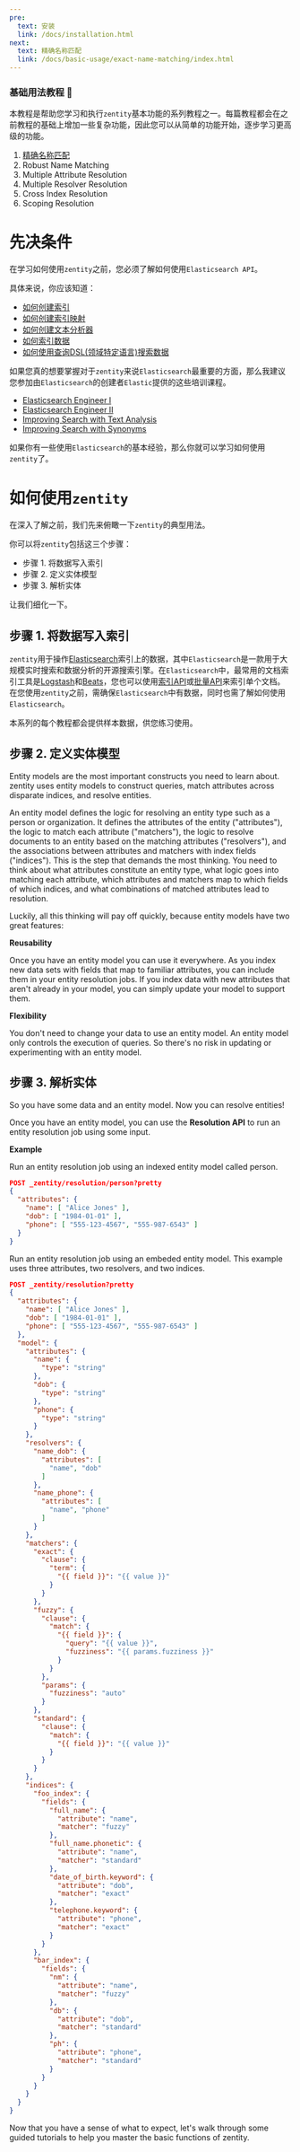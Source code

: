 ```yaml
---
pre:
  text: 安装
  link: /docs/installation.html
next:
  text: 精确名称匹配
  link: /docs/basic-usage/exact-name-matching/index.html
---
```


### 基础用法教程 📖
本教程是帮助您学习和执行`zentity`基本功能的系列教程之一。每篇教程都会在之前教程的基础上增加一些复杂功能，因此您可以从简单的功能开始，逐步学习更高级的功能。
1. [精确名称匹配](./exact-name-matching/index.html)
2. Robust Name Matching
3. Multiple Attribute Resolution
4. Multiple Resolver Resolution
5. Cross Index Resolution
6. Scoping Resolution

# 先决条件
在学习如何使用`zentity`之前，您必须了解如何使用`Elasticsearch API`。

具体来说，你应该知道：
- [如何创建索引](https://www.elastic.co/guide/en/elasticsearch/reference/current/indices-create-index.html)
- [如何创建索引映射](https://www.elastic.co/guide/en/elasticsearch/reference/current/mapping.html)
- [如何创建文本分析器](https://www.elastic.co/guide/en/elasticsearch/reference/current/analysis.html)
- [如何索引数据](https://www.elastic.co/guide/en/elasticsearch/reference/current/docs-index_.html)
- [如何使用查询DSL(领域特定语言)搜索数据](https://www.elastic.co/guide/en/elasticsearch/reference/current/query-dsl.html)

如果您真的想要掌握对于`zentity`来说`Elasticsearch`最重要的方面，那么我建议您参加由`Elasticsearch`的创建者`Elastic`提供的这些培训课程。

- [Elasticsearch Engineer I](https://www.elastic.co/training/elasticsearch-engineer-1)
- [Elasticsearch Engineer II](https://www.elastic.co/training/elasticsearch-engineer-2)
- [Improving Search with Text Analysis](https://www.elastic.co/training/specializations/elasticsearch-advanced-search/improving-search-with-text-analysis)
- [Improving Search with Synonyms](https://www.elastic.co/training/specializations/elasticsearch-advanced-search/improving-search-with-synonyms)

如果你有一些使用`Elasticsearch`的基本经验，那么你就可以学习如何使用`zentity`了。

# 如何使用`zentity`
在深入了解之前，我们先来俯瞰一下`zentity`的典型用法。

你可以将`zentity`包括这三个步骤：

- 步骤 1. 将数据写入索引
- 步骤 2. 定义实体模型
- 步骤 3. 解析实体

让我们细化一下。

## 步骤 1. 将数据写入索引
`zentity`用于操作[Elasticsearch](https://www.elastic.co/products/elasticsearch)索引上的数据，其中`Elasticsearch`是一款用于大规模实时搜索和数据分析的开源搜索引擎。在`Elasticsearch`中，最常用的文档索引工具是[Logstash](https://www.elastic.co/guide/en/logstash/current/introduction.html)和[Beats](https://www.elastic.co/guide/en/beats/libbeat/current/beats-reference.html)，您也可以使用[索引API](https://www.elastic.co/guide/en/elasticsearch/guide/current/index-doc.html)或[批量API](https://www.elastic.co/guide/en/elasticsearch/reference/current/docs-bulk.html)来索引单个文档。在您使用`zentity`之前，需确保`Elasticsearch`中有数据，同时也需了解如何使用`Elasticsearch`。

本系列的每个教程都会提供样本数据，供您练习使用。

## 步骤 2. 定义实体模型
Entity models are the most important constructs you need to learn about. zentity uses entity models to construct queries, match attributes across disparate indices, and resolve entities.

An entity model defines the logic for resolving an entity type such as a person or organization. It defines the attributes of the entity ("attributes"), the logic to match each attribute ("matchers"), the logic to resolve documents to an entity based on the matching attributes ("resolvers"), and the associations between attributes and matchers with index fields ("indices"). This is the step that demands the most thinking. You need to think about what attributes constitute an entity type, what logic goes into matching each attribute, which attributes and matchers map to which fields of which indices, and what combinations of matched attributes lead to resolution.

Luckily, all this thinking will pay off quickly, because entity models have two great features:

**Reusability**

Once you have an entity model you can use it everywhere. As you index new data sets with fields that map to familiar attributes, you can include them in your entity resolution jobs. If you index data with new attributes that aren't already in your model, you can simply update your model to support them.

**Flexibility**

You don't need to change your data to use an entity model. An entity model only controls the execution of queries. So there's no risk in updating or experimenting with an entity model.

## 步骤 3. 解析实体
So you have some data and an entity model. Now you can resolve entities!

Once you have an entity model, you can use the **Resolution API** to run an entity resolution job using some input.

**Example**

Run an entity resolution job using an indexed entity model called person.
``` json
POST _zentity/resolution/person?pretty
{
  "attributes": {
    "name": [ "Alice Jones" ],
    "dob": [ "1984-01-01" ],
    "phone": [ "555-123-4567", "555-987-6543" ]
  }
}
```
Run an entity resolution job using an embeded entity model. This example uses three attributes, two resolvers, and two indices.
``` json
POST _zentity/resolution?pretty
{
  "attributes": {
    "name": [ "Alice Jones" ],
    "dob": [ "1984-01-01" ],
    "phone": [ "555-123-4567", "555-987-6543" ]
  },
  "model": {
    "attributes": {
      "name": {
        "type": "string"
      },
      "dob": {
        "type": "string"
      },
      "phone": {
        "type": "string"
      }
    },
    "resolvers": {
      "name_dob": {
        "attributes": [
          "name", "dob"
        ]
      },
      "name_phone": {
        "attributes": [
          "name", "phone"
        ]
      }
    },
    "matchers": {
      "exact": {
        "clause": {
          "term": {
            "{{ field }}": "{{ value }}"
          }
        }
      },
      "fuzzy": {
        "clause": {
          "match": {
            "{{ field }}": {
              "query": "{{ value }}",
              "fuzziness": "{{ params.fuzziness }}"
            }
          }
        },
        "params": {
          "fuzziness": "auto"
        }
      },
      "standard": {
        "clause": {
          "match": {
            "{{ field }}": "{{ value }}"
          }
        }
      }
    },
    "indices": {
      "foo_index": {
        "fields": {
          "full_name": {
            "attribute": "name",
            "matcher": "fuzzy"
          },
          "full_name.phonetic": {
            "attribute": "name",
            "matcher": "standard"
          },
          "date_of_birth.keyword": {
            "attribute": "dob",
            "matcher": "exact"
          },
          "telephone.keyword": {
            "attribute": "phone",
            "matcher": "exact"
          }
        }
      },
      "bar_index": {
        "fields": {
          "nm": {
            "attribute": "name",
            "matcher": "fuzzy"
          },
          "db": {
            "attribute": "dob",
            "matcher": "standard"
          },
          "ph": {
            "attribute": "phone",
            "matcher": "standard"
          }
        }
      }
    }
  }
}
```
Now that you have a sense of what to expect, let's walk through some guided tutorials to help you master the basic functions of zentity.